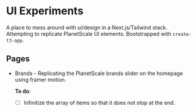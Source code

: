 # UI Experiments

A place to mess around with ui/design in a Next.js/Tailwind stack. Attempting to replicate PlanetScale UI elements. Bootstrapped with `create-t3-app`.

## Pages

- Brands - Replicating the PlanetScale brands slider on the homepage using framer motion.
  
  **To do**:

    - [ ] Infinitize the array of items so that it does not stop at the end.
   